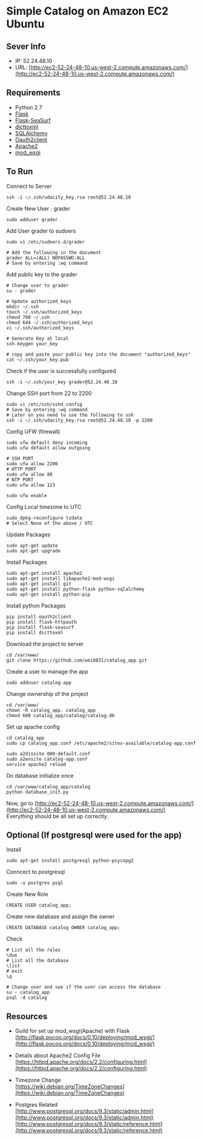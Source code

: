 # Simple Catalog on Amazon EC2 Ubuntu

## Sever Info
- IP: 52.24.48.10
- URL: [http://ec2-52-24-48-10.us-west-2.compute.amazonaws.com/](http://ec2-52-24-48-10.us-west-2.compute.amazonaws.com/)

## Requirements
- Python 2.7
- [Flask](http://flask.pocoo.org/)
- [Flask-SeaSurf](https://flask-seasurf.readthedocs.org/en/latest/)
- [dicttoxml](https://github.com/quandyfactory/dicttoxml)
- [SQLAlchemy](http://www.sqlalchemy.org/)
- [Oauth2client](https://github.com/google/oauth2client)
- [Apache2](https://httpd.apache.org/)
- [mod_wsgi](https://code.google.com/p/modwsgi/)

## To Run
Connect to Server
```
ssh -i ~/.ssh/udacity_key.rsa root@52.24.48.10
```

Create New User : grader
```
sudo adduser grader
```

Add User grader to sudoers
```
sudo vi /etc/sudoers.d/grader

# Add the following in the document
grader ALL=(ALL) NOPASSWD:ALL
# Save by entering :wq command
```

Add public key to the grader
```
# Change user to grader
su - grader

# Update authorized_keys
mkdir ~/.ssh
touch ~/.ssh/authorized_keys
chmod 700 ~/.ssh
chmod 644 ~/.ssh/authorized_keys
vi ~/.ssh/authorized_keys

# Generate Key at local
ssh-keygen your_key

# copy and paste your public key into the document "authorized_keys"
cat ~/.ssh/your_key.pub
```

Check if the user is successfully configured
```
ssh -i ~/.ssh/your_key grader@52.24.48.10
```

Change SSH port from 22 to 2200
```
sudo vi /etc/ssh/sshd_config
# Save by entering :wq command
# Later on you need to use the following to ssh
ssh -i ~/.ssh/udacity_key.rsa root@52.24.48.10 -p 2200
```

Config UFW (firewall)
```
sudo ufw default deny incoming
sudo ufw default allow outgoing

# SSH PORT
sudo ufw allow 2200
# HTTP PORT
sudo ufw allow 80
# NTP PORT
sudo ufw allow 123

sudo ufw enable
```

Config Local timezone to UTC
```
sudo dpkg-reconfigure tzdata
# Select None of the above / UTC
```

Update Packages
```
sudo apt-get update
sudo apt-get upgrade
```

Install Packages
```
sudo apt-get install apache2
sudo apt-get install libapache2-mod-wsgi
sudo apt-get install git
sudo apt-get install python-flask python-sqlalchemy
sudo apt-get install python-pip
```

Install python Packages
```
pip install oauth2client
pip install flask-httpauth
pip install flask-seasurf
pip install dicttoxml
```

Download the project to server
```
cd /var/www/
git clone https://github.com/wei0831/catalog_app.git
```

Create a user to manage the app
```
sudo adduser catalog-app
```

Change ownership of the project
```
cd /var/www/
chown -R catalog_app. catalog_app
chmod 600 catalog_app/catalog/catalog.db
```

Set up apache config
```
cd catalog_app
sudo cp catalog_app.conf /etc/apache2/sites-available/catalog-app.conf

sudo a2dissite 000-default.conf
sudo a2ensite catalog-app.conf
service apache2 reload
```

Do database initialize once
```
cd /var/www/catalog_app/catalog
python database_init.py
```

Now, go to [http://ec2-52-24-48-10.us-west-2.compute.amazonaws.com/](http://ec2-52-24-48-10.us-west-2.compute.amazonaws.com/)  
Everything should be all set up correctly.


## Optional (If postgresql were used for the app)

Install
```
sudo apt-get install postgresql python-psycopg2
```

Conncect to postgresql
```
sudo -u postgres psql
```

Create New Role
```
CREATE USER catalog_app;
```

Create new database and assign the owner
```
CREATE DATABASE catalog OWNER catalog_app;
```

Check
```
# List all the roles
\due
# List all the database
\list
# exit
\q

# Change user and see if the user can access the database
su - catalog_app
psql -d catalog
```

## Resources
- Guild for set up mod_wsgi(Apache) with Flask  
[http://flask.pocoo.org/docs/0.10/deploying/mod_wsgi/](http://flask.pocoo.org/docs/0.10/deploying/mod_wsgi/)

- Details about Apache2 Config File  
[https://httpd.apache.org/docs/2.2/configuring.html](https://httpd.apache.org/docs/2.2/configuring.html)

- Timezone Change  
[https://wiki.debian.org/TimeZoneChanges](https://wiki.debian.org/TimeZoneChanges)

- Postgres Related  
[http://www.postgresql.org/docs/9.3/static/admin.html](http://www.postgresql.org/docs/9.3/static/admin.html)  [http://www.postgresql.org/docs/9.3/static/reference.html](http://www.postgresql.org/docs/9.3/static/reference.html)

